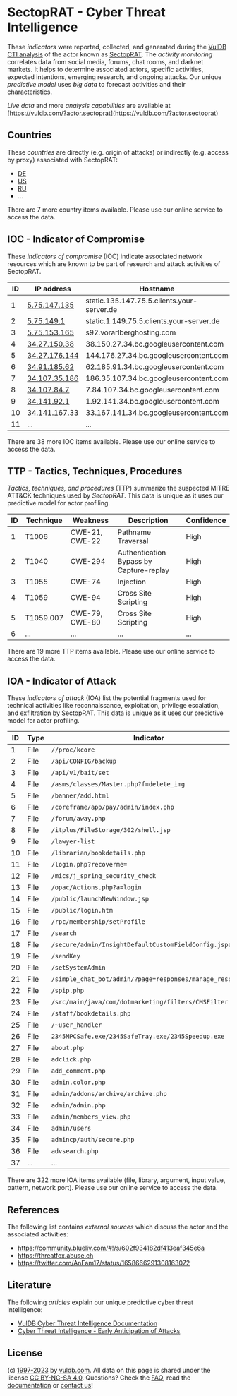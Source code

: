# SectopRAT - Cyber Threat Intelligence

These _indicators_ were reported, collected, and generated during the [VulDB CTI analysis](https://vuldb.com/?kb.cti) of the actor known as [SectopRAT](https://vuldb.com/?actor.sectoprat). The _activity monitoring_ correlates data from social media, forums, chat rooms, and darknet markets. It helps to determine associated actors, specific activities, expected intentions, emerging research, and ongoing attacks. Our unique _predictive model_ uses _big data_ to forecast activities and their characteristics.

_Live data_ and more _analysis capabilities_ are available at [https://vuldb.com/?actor.sectoprat](https://vuldb.com/?actor.sectoprat)

## Countries

These _countries_ are directly (e.g. origin of attacks) or indirectly (e.g. access by proxy) associated with SectopRAT:

* [DE](https://vuldb.com/?country.de)
* [US](https://vuldb.com/?country.us)
* [RU](https://vuldb.com/?country.ru)
* ...

There are 7 more country items available. Please use our online service to access the data.

## IOC - Indicator of Compromise

These _indicators of compromise_ (IOC) indicate associated network resources which are known to be part of research and attack activities of SectopRAT.

ID | IP address | Hostname | Campaign | Confidence
-- | ---------- | -------- | -------- | ----------
1 | [5.75.147.135](https://vuldb.com/?ip.5.75.147.135) | static.135.147.75.5.clients.your-server.de | - | High
2 | [5.75.149.1](https://vuldb.com/?ip.5.75.149.1) | static.1.149.75.5.clients.your-server.de | - | High
3 | [5.75.153.165](https://vuldb.com/?ip.5.75.153.165) | s92.vorarlberghosting.com | - | High
4 | [34.27.150.38](https://vuldb.com/?ip.34.27.150.38) | 38.150.27.34.bc.googleusercontent.com | - | Medium
5 | [34.27.176.144](https://vuldb.com/?ip.34.27.176.144) | 144.176.27.34.bc.googleusercontent.com | - | Medium
6 | [34.91.185.62](https://vuldb.com/?ip.34.91.185.62) | 62.185.91.34.bc.googleusercontent.com | - | Medium
7 | [34.107.35.186](https://vuldb.com/?ip.34.107.35.186) | 186.35.107.34.bc.googleusercontent.com | - | Medium
8 | [34.107.84.7](https://vuldb.com/?ip.34.107.84.7) | 7.84.107.34.bc.googleusercontent.com | - | Medium
9 | [34.141.92.1](https://vuldb.com/?ip.34.141.92.1) | 1.92.141.34.bc.googleusercontent.com | - | Medium
10 | [34.141.167.33](https://vuldb.com/?ip.34.141.167.33) | 33.167.141.34.bc.googleusercontent.com | - | Medium
11 | ... | ... | ... | ...

There are 38 more IOC items available. Please use our online service to access the data.

## TTP - Tactics, Techniques, Procedures

_Tactics, techniques, and procedures_ (TTP) summarize the suspected MITRE ATT&CK techniques used by _SectopRAT_. This data is unique as it uses our predictive model for actor profiling.

ID | Technique | Weakness | Description | Confidence
-- | --------- | -------- | ----------- | ----------
1 | T1006 | CWE-21, CWE-22 | Pathname Traversal | High
2 | T1040 | CWE-294 | Authentication Bypass by Capture-replay | High
3 | T1055 | CWE-74 | Injection | High
4 | T1059 | CWE-94 | Cross Site Scripting | High
5 | T1059.007 | CWE-79, CWE-80 | Cross Site Scripting | High
6 | ... | ... | ... | ...

There are 19 more TTP items available. Please use our online service to access the data.

## IOA - Indicator of Attack

These _indicators of attack_ (IOA) list the potential fragments used for technical activities like reconnaissance, exploitation, privilege escalation, and exfiltration by SectopRAT. This data is unique as it uses our predictive model for actor profiling.

ID | Type | Indicator | Confidence
-- | ---- | --------- | ----------
1 | File | `//proc/kcore` | Medium
2 | File | `/api/CONFIG/backup` | High
3 | File | `/api/v1/bait/set` | High
4 | File | `/asms/classes/Master.php?f=delete_img` | High
5 | File | `/banner/add.html` | High
6 | File | `/coreframe/app/pay/admin/index.php` | High
7 | File | `/forum/away.php` | High
8 | File | `/itplus/FileStorage/302/shell.jsp` | High
9 | File | `/lawyer-list` | Medium
10 | File | `/librarian/bookdetails.php` | High
11 | File | `/login.php?recoverme=` | High
12 | File | `/mics/j_spring_security_check` | High
13 | File | `/opac/Actions.php?a=login` | High
14 | File | `/public/launchNewWindow.jsp` | High
15 | File | `/public/login.htm` | High
16 | File | `/rpc/membership/setProfile` | High
17 | File | `/search` | Low
18 | File | `/secure/admin/InsightDefaultCustomFieldConfig.jspa` | High
19 | File | `/sendKey` | Medium
20 | File | `/setSystemAdmin` | High
21 | File | `/simple_chat_bot/admin/?page=responses/manage_response` | High
22 | File | `/spip.php` | Medium
23 | File | `/src/main/java/com/dotmarketing/filters/CMSFilter.java` | High
24 | File | `/staff/bookdetails.php` | High
25 | File | `/~user_handler` | High
26 | File | `2345MPCSafe.exe/2345SafeTray.exe/2345Speedup.exe` | High
27 | File | `about.php` | Medium
28 | File | `adclick.php` | Medium
29 | File | `add_comment.php` | High
30 | File | `admin.color.php` | High
31 | File | `admin/addons/archive/archive.php` | High
32 | File | `admin/admin.php` | High
33 | File | `admin/members_view.php` | High
34 | File | `admin/users` | Medium
35 | File | `admincp/auth/secure.php` | High
36 | File | `advsearch.php` | High
37 | ... | ... | ...

There are 322 more IOA items available (file, library, argument, input value, pattern, network port). Please use our online service to access the data.

## References

The following list contains _external sources_ which discuss the actor and the associated activities:

* https://community.blueliv.com/#!/s/602f934182df413eaf345e6a
* https://threatfox.abuse.ch
* https://twitter.com/AnFam17/status/1658666291308163072

## Literature

The following _articles_ explain our unique predictive cyber threat intelligence:

* [VulDB Cyber Threat Intelligence Documentation](https://vuldb.com/?kb.cti)
* [Cyber Threat Intelligence - Early Anticipation of Attacks](https://www.scip.ch/en/?labs.20201022)

## License

(c) [1997-2023](https://vuldb.com/?kb.changelog) by [vuldb.com](https://vuldb.com/?kb.about). All data on this page is shared under the license [CC BY-NC-SA 4.0](https://creativecommons.org/licenses/by-nc-sa/4.0/). Questions? Check the [FAQ](https://vuldb.com/?kb.faq), read the [documentation](https://vuldb.com/?kb) or [contact us](https://vuldb.com/?contact)!

